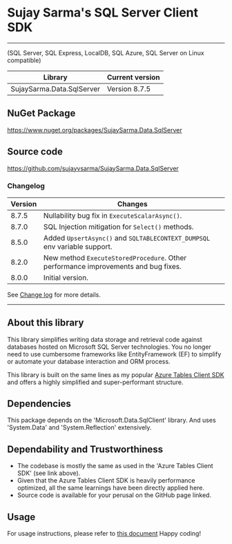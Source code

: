 ﻿# Sujay Sarma's SQL Server Client SDK
---

(SQL Server, SQL Express, LocalDB, SQL Azure, SQL Server on Linux compatible)

Library                      | Current version
-----------------------------|------------------
SujaySarma.Data.SqlServer    | Version 8.7.5

## NuGet Package
https://www.nuget.org/packages/SujaySarma.Data.SqlServer

## Source code
https://github.com/sujayvsarma/SujaySarma.Data.SqlServer

### Changelog

Version | Changes
--------|----------
8.7.5 | Nullability bug fix in `ExecuteScalarAsync()`.
8.7.0 | SQL Injection mitigation for `Select()` methods.
8.5.0 | Added `UpsertAsync()` and `SQLTABLECONTEXT_DUMPSQL` env variable support. 
8.2.0 | New method `ExecuteStoredProcedure`. Other performance improvements and bug fixes.
8.0.0 | Initial version.

See [Change log](https://github.com/sujayvsarma/SujaySarma.Data.SqlServer/blob/master/CHANGELOG.md) for more details.

---

## About this library
This library simplifies writing data storage and retrieval code against databases hosted on Microsoft SQL Server technologies. You 
no longer need to use cumbersome frameworks like EntityFramework (EF) to simplify or automate your database interaction and ORM process.

This library is built on the same lines as my popular [Azure Tables Client SDK](https://www.nuget.org/packages/SujaySarma.Data.Azure.Tables/) and 
offers a highly simplified and super-performant structure.

## Dependencies
This package depends on the 'Microsoft.Data.SqlClient' library. And uses 'System.Data' and 'System.Reflection' extensively.

## Dependability and Trustworthiness

- The codebase is mostly the same as used in the 'Azure Tables Client SDK' (see link above).
- Given that the Azure Tables Client SDK is heavily performance optimized, all the same learnings have been directly applied here.
- Source code is available for your perusal on the GitHub page linked.

## Usage

For usage instructions, please refer to [this document](https://github.com/sujayvsarma/SujaySarma.Data.SqlServer/blob/master/USAGE.md)
Happy coding!

